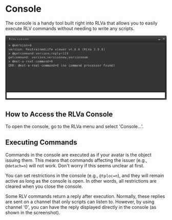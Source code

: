 # Console

The console is a handy tool built right into RLVa that allows you to easily execute RLV commands without needing to write any scripts.

![RLVa Console](../../assets/images/console.png)

## How to Access the RLVa Console
To open the console, go to the RLVa menu and select 'Console...'.

## Executing Commands
Commands in the console are executed as if your avatar is the object issuing them. This means that commands affecting the issuer (e.g., `@detach=n`) will not work. Don't worry if this seems unclear at first.

You can set restrictions in the console (e.g., `@tploc=n`), and they will remain active as long as the console is open. In other words, all restrictions are cleared when you close the console.

Some RLV commands return a reply after execution. Normally, these replies are sent on a channel that only scripts can listen to. However, by using channel '0', you can have the reply displayed directly in the console (as shown in the screenshot).
